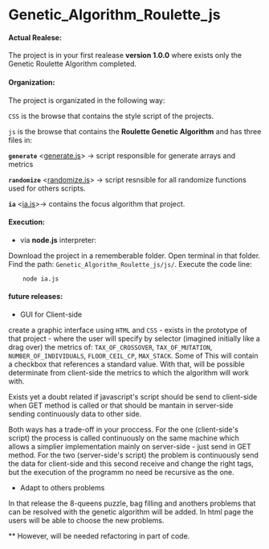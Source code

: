 # Genetic_Algorithm_Roulette_js

#### Actual Realese: ####

The project is in your first realease **version 1.0.0** where exists only the Genetic Roulette Algorithm completed.

#### Organization: ####

The project is organizated in the following way:

`CSS` is the browse that contains the style script of the projects. 

`js` is the browse that contains the **Roulette Genetic Algorithm** and has three files in: 

**`generate`**  <[generate.js](https://github.com/Wesleycampagna/Genetic_Algorithm_Roulette_js/blob/master/js/generate.js)> &#8594; script responsible for generate arrays and metrics

**`randomize`** <[randomize.js](https://github.com/Wesleycampagna/Genetic_Algorithm_Roulette_js/blob/master/js/randomize.js)>  &#8594; script resnsible for all randomize functions used for others scripts.

**`ia`** <[ia.js](https://github.com/Wesleycampagna/Genetic_Algorithm_Roulette_js/blob/master/js/ia.js)>&#8594; contains the focus algorithm that project.

#### Execution: ####

- via **node.js** interpreter:

Download the project in a rememberable folder. Open terminal in that folder. Find the path: `Genetic_Algorithm_Roulette_js/js/`. 
Execute the code line:

```Terminal
    node ia.js
```


#### future releases: ####

- GUI for Client-side 

 create a graphic interface using `HTML` and `CSS` - exists in the prototype of that project - where the user will specify by selector (imagined initially like a drag over) the metrics of: `TAX_OF_CROSSOVER`, `TAX_OF_MUTATION`, `NUMBER_OF_INDIVIDUALS`, `FLOOR_CEIL_CP`, `MAX_STACK`. Some of This will contain a checkbox that references a standard value. With that, will be possible determinate from client-side the metrics to which the algorithm will work with. 

 Exists yet a doubt related if javascript's script should be send to client-side when GET method is called or that should be mantain in server-side sending continuously data to other side. 

 Both ways has a trade-off in your proccess. For the one (client-side's script) the process is called continuously on the same machine which allows a simplier implementation mainly on server-side - just send in GET method. For the two (server-side's script) the problem is continuously send the data for client-side and this second receive and change the right tags, but the execution of the programm no need be recursive as the one.

- Adapt to others problems 

 In that release the 8-queens puzzle, bag filling and anothers problems that can be resolved with the genetic algorithm will be added. In html page the users will be able to choose the new problems. 

 ** However, will be needed refactoring in part of code.